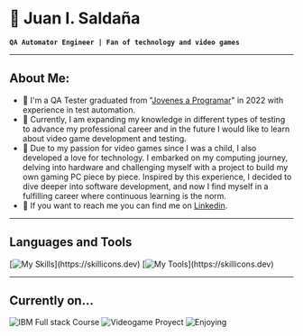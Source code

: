 # 🧑 Juan I. Saldaña
**`QA Automator Engineer | Fan of technology and video games`**
***
## About Me:
- 🤖 I'm a QA Tester graduated from "[Jovenes a Programar](https://jovenesaprogramar.edu.uy)" in 2022 with experience in test automation. 
- 🌱 Currently, I am expanding my knowledge in different types of testing to advance my professional career and in the future I would like to learn about video game development and testing.
- 💖 Due to my passion for video games since I was a child, I also developed a love for technology. I embarked on my computing journey, delving into hardware and challenging myself with a project to build my own  gaming PC piece by piece. Inspired by this experience, I decided to dive deeper into software development, and now I find myself in a fulfilling career where continuous learning is the norm.
- 🔎 If you want to reach me you can find me on [Linkedin](https://www.linkedin.com/in/jisaldana/).
***
## Languages and Tools
[![My Skills](https://skillicons.dev/icons?i=java,py,mysql,godot,selenium,)](https://skillicons.dev)
[![My Tools](https://skillicons.dev/icons?i=slack,jira,trello,)](https://skillicons.dev)
***
## Currently on...
![IBM Full stack Course](https://img.shields.io/badge/Learning-Full_Stack_Development-blue)
![Videogame Proyect](https://img.shields.io/badge/Working-On_a_personal_proyect-green)
![Enjoying](https://img.shields.io/badge/Enjoying-My_life-purple)


<!--
**JISaldana/JISaldana** is a ✨ _special_ ✨ repository because its `README.md` (this file) appears on your GitHub profile.
-->

